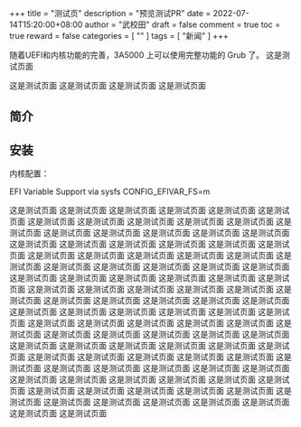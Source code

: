 +++
title = "测试页"
description = "预览测试PR"
date = 2022-07-14T15:20:00+08:00
author = "武校田"
draft = false
comment = true
toc = true
reward = false
categories = [
  ""
]
tags = [
  "新闻"
]
+++

随着UEFI和内核功能的完善，3A5000 上可以使用完整功能的 Grub 了。
这是测试页面

<!--more-->

这是测试页面
这是测试页面
这是测试页面
这是测试页面

## 简介

## 安装

内核配置：

<M> EFI Variable Support via sysfs
CONFIG_EFIVAR_FS=m



这是测试页面
这是测试页面
这是测试页面
这是测试页面
这是测试页面
这是测试页面
这是测试页面
这是测试页面
这是测试页面
这是测试页面
这是测试页面
这是测试页面
这是测试页面
这是测试页面
这是测试页面
这是测试页面
这是测试页面
这是测试页面
这是测试页面
这是测试页面
这是测试页面
这是测试页面
这是测试页面
这是测试页面
这是测试页面
这是测试页面
这是测试页面
这是测试页面
这是测试页面
这是测试页面
这是测试页面
这是测试页面
这是测试页面
这是测试页面
这是测试页面
这是测试页面
这是测试页面
这是测试页面
这是测试页面
这是测试页面
这是测试页面
这是测试页面
这是测试页面
这是测试页面
这是测试页面
这是测试页面
这是测试页面
这是测试页面
这是测试页面
这是测试页面
这是测试页面
这是测试页面
这是测试页面
这是测试页面
这是测试页面
这是测试页面
这是测试页面
这是测试页面
这是测试页面
这是测试页面
这是测试页面
这是测试页面
这是测试页面
这是测试页面
这是测试页面
这是测试页面
这是测试页面
这是测试页面
这是测试页面
这是测试页面
这是测试页面
这是测试页面
这是测试页面
这是测试页面
这是测试页面
这是测试页面
这是测试页面
这是测试页面
这是测试页面
这是测试页面
这是测试页面
这是测试页面
这是测试页面
这是测试页面
这是测试页面
这是测试页面
这是测试页面
这是测试页面
这是测试页面
这是测试页面
这是测试页面
这是测试页面
这是测试页面
这是测试页面
这是测试页面
这是测试页面
这是测试页面
这是测试页面
这是测试页面
这是测试页面
这是测试页面
这是测试页面
这是测试页面
这是测试页面
